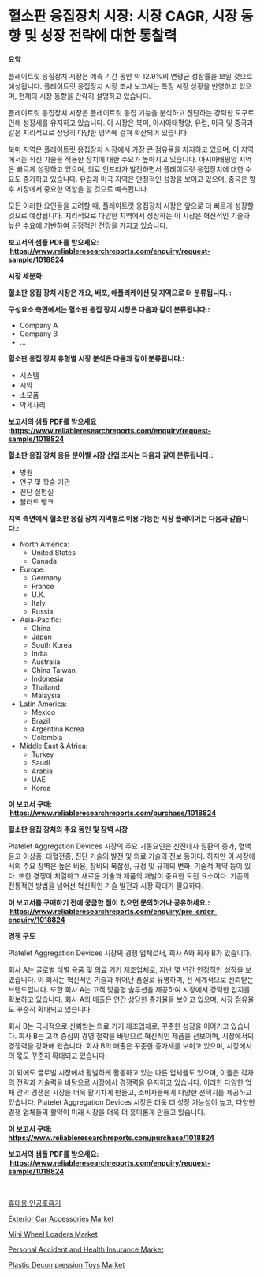 <p><h1>혈소판 응집장치 시장: 시장 CAGR, 시장 동향 및 성장 전략에 대한 통찰력</h1></p><p><strong>요약</strong></p>
<p><p>플레이트릿 응집장치 시장은 예측 기간 동안 약 12.9%의 연평균 성장률을 보일 것으로 예상됩니다. 플레이트릿 응집장치 시장 조사 보고서는 특정 시장 상황을 반영하고 있으며, 현재의 시장 동향을 간략히 설명하고 있습니다.</p><p>플레이트릿 응집장치 시장은 플레이트릿 응집 기능을 분석하고 진단하는 강력한 도구로 인해 성장세를 유지하고 있습니다. 이 시장은 북미, 아시아태평양, 유럽, 미국 및 중국과 같은 지리적으로 상당히 다양한 영역에 걸쳐 확산되어 있습니다.</p><p>북미 지역은 플레이트릿 응집장치 시장에서 가장 큰 점유율을 차지하고 있으며, 이 지역에서는 최신 기술을 적용한 장치에 대한 수요가 높아지고 있습니다. 아시아태평양 지역은 빠르게 성장하고 있으며, 의료 인프라가 발전하면서 플레이트릿 응집장치에 대한 수요도 증가하고 있습니다. 유럽과 미국 지역은 안정적인 성장을 보이고 있으며, 중국은 향후 시장에서 중요한 역할을 할 것으로 예측됩니다.</p><p>모든 이러한 요인들을 고려할 때, 플레이트릿 응집장치 시장은 앞으로 더 빠르게 성장할 것으로 예상됩니다. 지리적으로 다양한 지역에서 성장하는 이 시장은 혁신적인 기술과 높은 수요에 기반하여 긍정적인 전망을 가지고 있습니다.</p></p>
<p><strong>보고서의 샘플 PDF를 받으세요: &nbsp;<a href="https://www.reliableresearchreports.com/enquiry/request-sample/1018824">https://www.reliableresearchreports.com/enquiry/request-sample/1018824</a></strong></p>
<p><strong>시장 세분화:</strong></p>
<p><strong> 혈소판 응집 장치 시장은 개요, 배포, 애플리케이션 및 지역으로 더 분류됩니다. :</strong></p>
<p><strong>구성요소 측면에서는 혈소판 응집 장치 시장은 다음과 같이 분류됩니다.:</strong></p>
<p><ul><li>Company A</li><li>Company B</li><li>…</li></ul></p>
<p><strong> 혈소판 응집 장치 유형별 시장 분석은 다음과 같이 분류됩니다.:</strong></p>
<p><ul><li>시스템</li><li>시약</li><li>소모품</li><li>악세사리</li></ul></p>
<p><strong>보고서의 샘플 PDF를 받으세요 :<a href="https://www.reliableresearchreports.com/enquiry/request-sample/1018824">https://www.reliableresearchreports.com/enquiry/request-sample/1018824</a></strong></p>
<p><strong> 혈소판 응집 장치 응용 분야별 시장 산업 조사는 다음과 같이 분류됩니다.:</strong></p>
<p><ul><li>병원</li><li>연구 및 학술 기관</li><li>진단 실험실</li><li>블러드 뱅크</li></ul></p>
<p><strong>지역 측면에서 혈소판 응집 장치 지역별로 이용 가능한 시장 플레이어는 다음과 같습니다.:</strong></p>
<p><ul>
    <li>
        North America:
        <ul>
            <li>United States</li>
            <li>Canada</li>
        </ul>
    </li>
    <li>
        Europe:
        <ul>
            <li>Germany</li>
            <li>France</li>
            <li>U.K.</li>
            <li>Italy</li>
            <li>Russia</li>
        </ul>
    </li>
    <li>
        Asia-Pacific:
        <ul>
            <li>China</li>
            <li>Japan</li>
            <li>South Korea</li>
            <li>India</li>
            <li>Australia</li>
            <li>China Taiwan</li>
            <li>Indonesia</li>
            <li>Thailand</li>
            <li>Malaysia</li>
        </ul>
    </li>
    <li>
        Latin America:
        <ul>
            <li>Mexico</li>
            <li>Brazil</li>
            <li>Argentina Korea</li>
            <li>Colombia</li>
        </ul>
    </li>
    <li>
        Middle East & Africa:
        <ul>
            <li>Turkey</li>
            <li>Saudi</li>
            <li>Arabia</li>
            <li>UAE</li>
            <li>Korea</li>
        </ul>
    </li>
    </ul></p>
<p><strong>이 보고서 구매: &nbsp;<a href="https://www.reliableresearchreports.com/purchase/1018824">https://www.reliableresearchreports.com/purchase/1018824</a></strong></p>
<p><strong>혈소판 응집 장치의 주요 동인 및 장벽 시장</strong></p>
<p><p>Platelet Aggregation Devices 시장의 주요 기동요인은 신진대사 질환의 증가, 혈액응고 이상증, 대혈전증, 진단 기술의 발전 및 의료 기술의 진보 등이다. 하지만 이 시장에서의 주요 장벽은 높은 비용, 장비의 복잡성, 규정 및 규제의 변화, 기술적 제약 등이 있다. 또한 경쟁이 치열하고 새로운 기술과 제품의 개발이 중요한 도전 요소이다. 기존의 전통적인 방법을 넘어선 혁신적인 기술 발전과 시장 확대가 필요하다.</p></p>
<p><strong>이 보고서를 구매하기 전에 궁금한 점이 있으면 문의하거나 공유하세요.: &nbsp;<a href="https://www.reliableresearchreports.com/enquiry/pre-order-enquiry/1018824">https://www.reliableresearchreports.com/enquiry/pre-order-enquiry/1018824</a></strong></p>
<p><strong>경쟁 구도</strong></p>
<p><p>Platelet Aggregation Devices 시장의 경쟁 업체로써, 회사 A와 회사 B가 있습니다. </p><p>회사 A는 글로벌 식별 용품 및 의료 기기 제조업체로, 지난 몇 년간 안정적인 성장을 보였습니다. 이 회사는 혁신적인 기술과 뛰어난 품질로 유명하며, 전 세계적으로 신뢰받는 브랜드입니다. 또한 회사 A는 고객 맞춤형 솔루션을 제공하여 시장에서 강력한 입지를 확보하고 있습니다. 회사 A의 매출은 연간 상당한 증가율을 보이고 있으며, 시장 점유율도 꾸준히 확대되고 있습니다.</p><p>회사 B는 국내적으로 신뢰받는 의료 기기 제조업체로, 꾸준한 성장을 이어가고 있습니다. 회사 B는 고객 중심의 경영 철학을 바탕으로 혁신적인 제품을 선보이며, 시장에서의 경쟁력을 강화해 왔습니다. 회사 B의 매출은 꾸준한 증가세를 보이고 있으며, 시장에서의 몫도 꾸준히 확대되고 있습니다.</p><p>이 외에도 글로벌 시장에서 활발하게 활동하고 있는 다른 업체들도 있으며, 이들은 각자의 전략과 기술력을 바탕으로 시장에서 경쟁력을 유지하고 있습니다. 이러한 다양한 업체 간의 경쟁은 시장을 더욱 활기차게 만들고, 소비자들에게 다양한 선택지를 제공하고 있습니다. Platelet Aggregation Devices 시장은 더욱 더 성장 가능성이 높고, 다양한 경쟁 업체들의 활약이 미래 시장을 더욱 더 흥미롭게 만들고 있습니다.</p></p>
<p><strong>이 보고서 구매: &nbsp; <a href="https://www.reliableresearchreports.com/purchase/1018824">https://www.reliableresearchreports.com/purchase/1018824</a></strong></p>
<p><strong>보고서의 샘플 PDF를 받으세요: &nbsp;<a href="https://www.reliableresearchreports.com/enquiry/request-sample/1018824">https://www.reliableresearchreports.com/enquiry/request-sample/1018824</a></strong><strong></strong></p>
<p>&nbsp;</p>
<p><p><a href="https://github.com/mpodehpw07370073/Market-Research-Report-List-1/blob/main/5337259189259.md">휴대용 인공호흡기</a></p><p><a href="https://github.com/rahu1506/Market-Research-Report-List-3/blob/main/exterior-car-accessories-market.md">Exterior Car Accessories Market</a></p><p><a href="https://issuu.com/reportprime-2/docs/mini-wheel-loaders-market-size-2030.pptx">Mini Wheel Loaders Market</a></p><p><a href="https://angry-finch-aaf.notion.site/Personal-Accident-and-Health-Insurance-Market-Centers-on-Aspects-such-as-Market-Growth-Market-Share-49d2f64564e54d7690ad1bdb6f8b6e9c">Personal Accident and Health Insurance Market</a></p><p><a href="https://view.publitas.com/reportprime-1/plastic-decompression-toys-market-research-report-reveals-the-latest-trends-and-opportunities-of-this-market-for-period-from-2023-2030/">Plastic Decompression Toys Market</a></p></p>